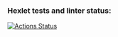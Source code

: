 ### Hexlet tests and linter status:
[![Actions Status](https://github.com/anikeydev/frontend-project-46/workflows/hexlet-check/badge.svg)](https://github.com/anikeydev/frontend-project-46/actions)